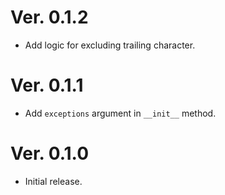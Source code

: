 # Ver. 0.1.2

- Add logic for excluding trailing character. 

# Ver. 0.1.1

- Add `exceptions` argument in `__init__` method.

# Ver. 0.1.0

- Initial release.
